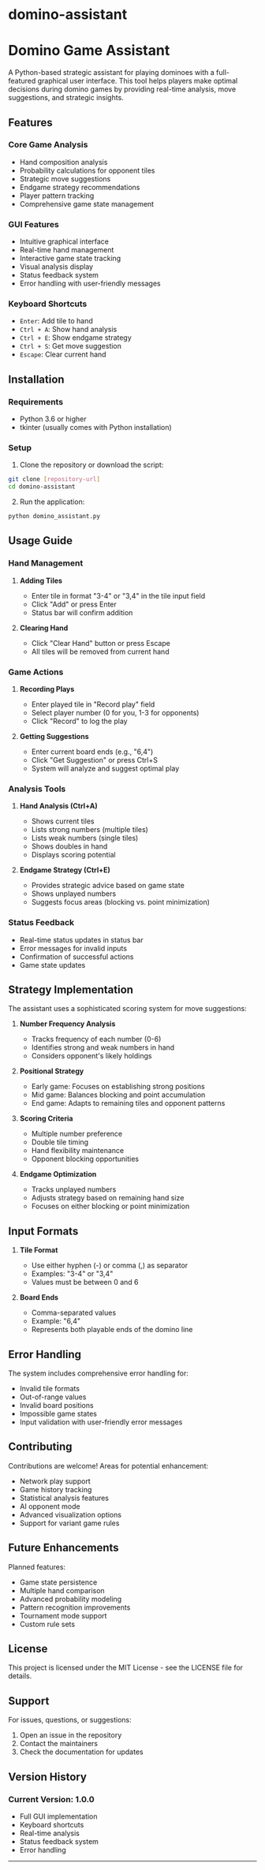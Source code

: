 # domino-assistant

# Domino Game Assistant

A Python-based strategic assistant for playing dominoes with a full-featured graphical user interface. This tool helps players make optimal decisions during domino games by providing real-time analysis, move suggestions, and strategic insights.

## Features

### Core Game Analysis
- Hand composition analysis
- Probability calculations for opponent tiles
- Strategic move suggestions
- Endgame strategy recommendations
- Player pattern tracking
- Comprehensive game state management

### GUI Features
- Intuitive graphical interface
- Real-time hand management
- Interactive game state tracking
- Visual analysis display
- Status feedback system
- Error handling with user-friendly messages

### Keyboard Shortcuts
- `Enter`: Add tile to hand
- `Ctrl + A`: Show hand analysis
- `Ctrl + E`: Show endgame strategy
- `Ctrl + S`: Get move suggestion
- `Escape`: Clear current hand

## Installation

### Requirements
- Python 3.6 or higher
- tkinter (usually comes with Python installation)

### Setup
1. Clone the repository or download the script:
```bash
git clone [repository-url]
cd domino-assistant
```

2. Run the application:
```bash
python domino_assistant.py
```

## Usage Guide

### Hand Management
1. **Adding Tiles**
   - Enter tile in format "3-4" or "3,4" in the tile input field
   - Click "Add" or press Enter
   - Status bar will confirm addition

2. **Clearing Hand**
   - Click "Clear Hand" button or press Escape
   - All tiles will be removed from current hand

### Game Actions
1. **Recording Plays**
   - Enter played tile in "Record play" field
   - Select player number (0 for you, 1-3 for opponents)
   - Click "Record" to log the play
   
2. **Getting Suggestions**
   - Enter current board ends (e.g., "6,4")
   - Click "Get Suggestion" or press Ctrl+S
   - System will analyze and suggest optimal play

### Analysis Tools
1. **Hand Analysis (Ctrl+A)**
   - Shows current tiles
   - Lists strong numbers (multiple tiles)
   - Lists weak numbers (single tiles)
   - Shows doubles in hand
   - Displays scoring potential

2. **Endgame Strategy (Ctrl+E)**
   - Provides strategic advice based on game state
   - Shows unplayed numbers
   - Suggests focus areas (blocking vs. point minimization)

### Status Feedback
- Real-time status updates in status bar
- Error messages for invalid inputs
- Confirmation of successful actions
- Game state updates

## Strategy Implementation

The assistant uses a sophisticated scoring system for move suggestions:

1. **Number Frequency Analysis**
   - Tracks frequency of each number (0-6)
   - Identifies strong and weak numbers in hand
   - Considers opponent's likely holdings

2. **Positional Strategy**
   - Early game: Focuses on establishing strong positions
   - Mid game: Balances blocking and point accumulation
   - End game: Adapts to remaining tiles and opponent patterns

3. **Scoring Criteria**
   - Multiple number preference
   - Double tile timing
   - Hand flexibility maintenance
   - Opponent blocking opportunities

4. **Endgame Optimization**
   - Tracks unplayed numbers
   - Adjusts strategy based on remaining hand size
   - Focuses on either blocking or point minimization

## Input Formats

1. **Tile Format**
   - Use either hyphen (-) or comma (,) as separator
   - Examples: "3-4" or "3,4"
   - Values must be between 0 and 6

2. **Board Ends**
   - Comma-separated values
   - Example: "6,4"
   - Represents both playable ends of the domino line

## Error Handling

The system includes comprehensive error handling for:
- Invalid tile formats
- Out-of-range values
- Invalid board positions
- Impossible game states
- Input validation with user-friendly error messages

## Contributing

Contributions are welcome! Areas for potential enhancement:
- Network play support
- Game history tracking
- Statistical analysis features
- AI opponent mode
- Advanced visualization options
- Support for variant game rules

## Future Enhancements

Planned features:
- Game state persistence
- Multiple hand comparison
- Advanced probability modeling
- Pattern recognition improvements
- Tournament mode support
- Custom rule sets

## License

This project is licensed under the MIT License - see the LICENSE file for details.

## Support

For issues, questions, or suggestions:
1. Open an issue in the repository
2. Contact the maintainers
3. Check the documentation for updates

## Version History

### Current Version: 1.0.0
- Full GUI implementation
- Keyboard shortcuts
- Real-time analysis
- Status feedback system
- Error handling

---
